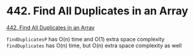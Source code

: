 # 442. Find All Duplicates in an Array

[442. Find All Duplicates in an Array](https://leetcode.com/problems/find-all-duplicates-in-an-array/)

`findDuplicatesP` has O(n) time and O(1) extra space complexity
`findDuplicates` has O(n) time, but O(n) extra space complexity as well
